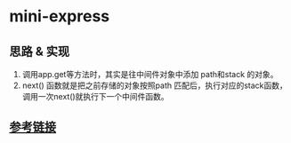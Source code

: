 # mini-express

## 思路 & 实现

1. 调用app.get等方法时，其实是往中间件对象中添加 path和stack 的对象。
2. next() 函数就是把之前存储的对象按照path 匹配后，执行对应的stack函数，调用一次next()就执行下一个中间件函数。

## [参考链接](https://juejin.cn/post/6884592895911788552)
